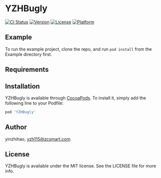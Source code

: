 # YZHBugly

[![CI Status](https://img.shields.io/travis/yinzhihao/YZHBugly.svg?style=flat)](https://travis-ci.org/yinzhihao/YZHBugly)
[![Version](https://img.shields.io/cocoapods/v/YZHBugly.svg?style=flat)](https://cocoapods.org/pods/YZHBugly)
[![License](https://img.shields.io/cocoapods/l/YZHBugly.svg?style=flat)](https://cocoapods.org/pods/YZHBugly)
[![Platform](https://img.shields.io/cocoapods/p/YZHBugly.svg?style=flat)](https://cocoapods.org/pods/YZHBugly)

## Example

To run the example project, clone the repo, and run `pod install` from the Example directory first.

## Requirements

## Installation

YZHBugly is available through [CocoaPods](https://cocoapods.org). To install
it, simply add the following line to your Podfile:

```ruby
pod 'YZHBugly'
```

## Author

yinzhihao, yzh115@zcsmart.com

## License

YZHBugly is available under the MIT license. See the LICENSE file for more info.
